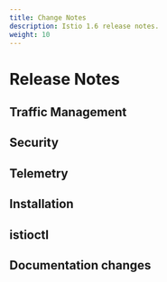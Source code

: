 ```yaml
---
title: Change Notes
description: Istio 1.6 release notes.
weight: 10
---
```

# Release Notes

## Traffic Management

<!-- releaseNotes area:traffic-management -->

## Security

<!-- releaseNotes area:security -->

## Telemetry

<!-- releaseNotes area:telemetry -->

## Installation

<!-- releaseNotes area:installation -->

## istioctl

<!-- releaseNotes area:istioctl -->

## Documentation changes

<!-- releaseNotes area:documentation -->

